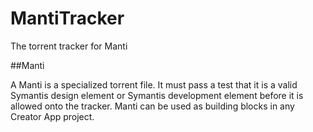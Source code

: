 MantiTracker
============

The torrent tracker for Manti

##Manti

A Manti is a specialized torrent file.  It must pass a test that it is a valid Symantis design element or Symantis development element before it is allowed onto the tracker. Manti can be used as building blocks in any Creator App project.
